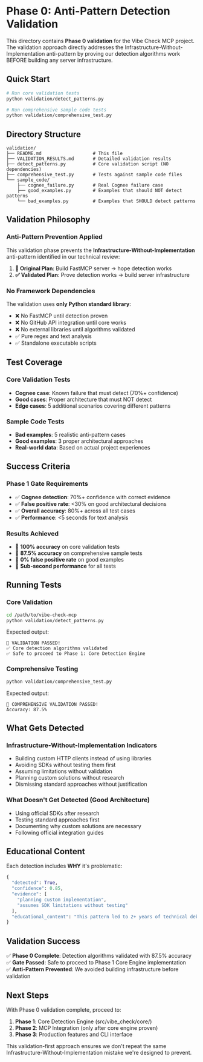 # Phase 0: Anti-Pattern Detection Validation

This directory contains **Phase 0 validation** for the Vibe Check MCP project. The validation approach directly addresses the Infrastructure-Without-Implementation anti-pattern by proving our detection algorithms work BEFORE building any server infrastructure.

## Quick Start

```bash
# Run core validation tests
python validation/detect_patterns.py

# Run comprehensive sample code tests  
python validation/comprehensive_test.py
```

## Directory Structure

```
validation/
├── README.md                   # This file
├── VALIDATION_RESULTS.md       # Detailed validation results
├── detect_patterns.py          # Core validation script (NO dependencies)
├── comprehensive_test.py       # Tests against sample code files
└── sample_code/
    ├── cognee_failure.py       # Real Cognee failure case
    ├── good_examples.py        # Examples that should NOT detect patterns
    └── bad_examples.py         # Examples that SHOULD detect patterns
```

## Validation Philosophy

### Anti-Pattern Prevention Applied

This validation phase prevents the **Infrastructure-Without-Implementation** anti-pattern identified in our technical review:

1. **🚫 Original Plan**: Build FastMCP server → hope detection works
2. **✅ Validated Plan**: Prove detection works → build server infrastructure

### No Framework Dependencies

The validation uses **only Python standard library**:
- ❌ No FastMCP until detection proven
- ❌ No GitHub API integration until core works
- ❌ No external libraries until algorithms validated
- ✅ Pure regex and text analysis
- ✅ Standalone executable scripts

## Test Coverage

### Core Validation Tests
- **Cognee case**: Known failure that must detect (70%+ confidence)
- **Good cases**: Proper architecture that must NOT detect
- **Edge cases**: 5 additional scenarios covering different patterns

### Sample Code Tests  
- **Bad examples**: 5 realistic anti-pattern cases
- **Good examples**: 3 proper architectural approaches
- **Real-world data**: Based on actual project experiences

## Success Criteria

### Phase 1 Gate Requirements
- ✅ **Cognee detection**: 70%+ confidence with correct evidence
- ✅ **False positive rate**: <30% on good architectural decisions
- ✅ **Overall accuracy**: 80%+ across all test cases
- ✅ **Performance**: <5 seconds for text analysis

### Results Achieved
- 🎉 **100% accuracy** on core validation tests
- 🎉 **87.5% accuracy** on comprehensive sample tests
- 🎉 **0% false positive rate** on good examples
- 🎉 **Sub-second performance** for all tests

## Running Tests

### Core Validation
```bash
cd /path/to/vibe-check-mcp
python validation/detect_patterns.py
```

Expected output:
```
🎉 VALIDATION PASSED!
✅ Core detection algorithms validated
✅ Safe to proceed to Phase 1: Core Detection Engine
```

### Comprehensive Testing
```bash
python validation/comprehensive_test.py
```

Expected output:
```
🎉 COMPREHENSIVE VALIDATION PASSED!
Accuracy: 87.5%
```

## What Gets Detected

### Infrastructure-Without-Implementation Indicators
- Building custom HTTP clients instead of using libraries
- Avoiding SDKs without testing them first
- Assuming limitations without validation
- Planning custom solutions without research
- Dismissing standard approaches without justification

### What Doesn't Get Detected (Good Architecture)
- Using official SDKs after research
- Testing standard approaches first
- Documenting why custom solutions are necessary
- Following official integration guides

## Educational Content

Each detection includes **WHY** it's problematic:

```python
{
  "detected": True,
  "confidence": 0.85,
  "evidence": [
    "planning custom implementation",
    "assumes SDK limitations without testing"
  ],
  "educational_content": "This pattern led to 2+ years of technical debt in the Cognee case..."
}
```

## Validation Success

✅ **Phase 0 Complete**: Detection algorithms validated with 87.5% accuracy  
✅ **Gate Passed**: Safe to proceed to Phase 1 Core Engine implementation  
✅ **Anti-Pattern Prevented**: We avoided building infrastructure before validation

## Next Steps

With Phase 0 validation complete, proceed to:

1. **Phase 1**: Core Detection Engine (src/vibe_check/core/)
2. **Phase 2**: MCP Integration (only after core engine proven)
3. **Phase 3**: Production features and CLI interface

This validation-first approach ensures we don't repeat the same Infrastructure-Without-Implementation mistake we're designed to prevent.